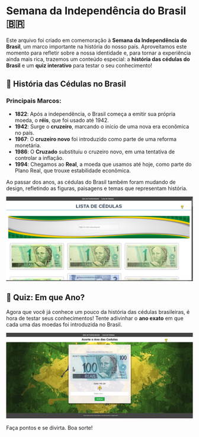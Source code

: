 # Semana da Independência do Brasil 🇧🇷

Este arquivo foi criado em comemoração à **Semana da Independência do Brasil**, um marco importante na história do nosso país. Aproveitamos este momento para refletir sobre a nossa identidade e, para tornar a experiência ainda mais rica, trazemos um conteúdo especial: a **história das cédulas do Brasil** e um **quiz interativo** para testar o seu conhecimento!

## 🏦 História das Cédulas no Brasil

### Principais Marcos:

- **1822**: Após a independência, o Brasil começa a emitir sua própria moeda, o **réis**, que foi usado até 1942.
- **1942**: Surge o **cruzeiro**, marcando o início de uma nova era econômica no país.
- **1967**: O **cruzeiro novo** foi introduzido como parte de uma reforma monetária.
- **1986**: O **Cruzado** substituiu o cruzeiro novo, em uma tentativa de controlar a inflação.
- **1994**: Chegamos ao **Real**, a moeda que usamos até hoje, como parte do Plano Real, que trouxe estabilidade econômica.

Ao passar dos anos, as cédulas do Brasil também foram mudando de design, refletindo as figuras, paisagens e temas que representam história.

![História das Cédulas](src/gifsAndImages/screen-cedulas.png)

## 🎯 Quiz: Em que Ano?

Agora que você já conhece um pouco da história das cédulas brasileiras, é hora de testar seus conhecimentos! Tente adivinhar o **ano exato** em que cada uma das moedas foi introduzida no Brasil.

![Tela do Quiz](src/gifsAndImages/screen-quiz.png)

Faça pontos e se divirta. Boa sorte!
